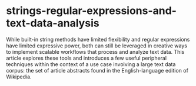 # strings-regular-expressions-and-text-data-analysis
While built-in string methods have limited flexibility and regular expressions have limited expressive power, both can still be leveraged in creative ways to implement scalable workflows that process and analyze text data. This article explores these tools and introduces a few useful peripheral techniques within the context of a use case involving a large text data corpus: the set of article abstracts found in the English-language edition of Wikipedia.
